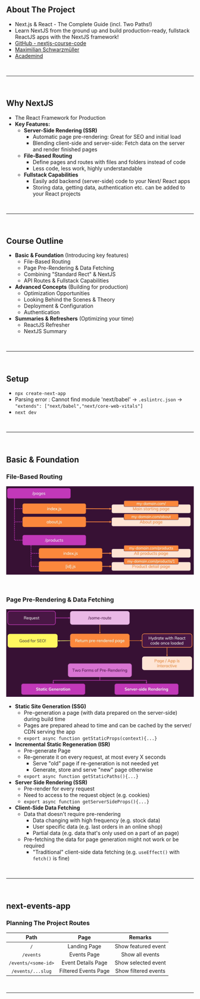 ## About The Project

- Next.js & React - The Complete Guide (incl. Two Paths!)
- Learn NextJS from the ground up and build production-ready, fullstack ReactJS apps with the NextJS framework!
- [GitHub - nextjs-course-code](https://github.com/mschwarzmueller/nextjs-course-code)
- [Maximilian Schwarzmüller](https://github.com/maxschwarzmueller)
- [Academind](https://academind.com/)

&nbsp;

---

&nbsp;

## Why NextJS

- The React Framework for Production
- **Key Features:**
  - **Server-Side Rendering (SSR)**
    - Automatic page pre-rendering: Great for SEO and initial load
    - Blending client-side and server-side: Fetch data on the server and render finished pages
  - **File-Based Routing**
    - Define pages and routes with files and folders instead of code
    - Less code, less work, highly understandable
  - **Fullstack Capabilities**
    - Easily add backend (server-side) code to your Next/ React apps
    - Storing data, getting data, authentication etc. can be added to your React projects

&nbsp;

---

&nbsp;

## Course Outline

- **Basic & Foundation** (Introducing key features)
  - File-Based Routing
  - Page Pre-Rendering & Data Fetching
  - Combining "Standard Rect" & NextJS
  - API Routes & Fullstack Capabilities
- **Advanced Concepts** (Building for production)
  - Optimization Opportunities
  - Looking Behind the Scenes & Theory
  - Deployment & Configuration
  - Authentication
- **Summaries & Refreshers** (Optimizing your time)
  - ReactJS Refresher
  - NextJS Summary

&nbsp;

---

&nbsp;

## Setup

- `npx create-next-app`
- Parsing error : Cannot find module 'next/babel' -> `.eslintrc.json` -> `"extends": ["next/babel","next/core-web-vitals"]`
- `next dev`

&nbsp;

---

&nbsp;

## Basic & Foundation

### File-Based Routing

![file-based-routing](diagrams/file-based-routing.png)

&nbsp;

### Page Pre-Rendering & Data Fetching

![page-pre-rendering](diagrams/page-pre-rendering.png)

- **Static Site Generation (SSG)**
  - Pre-generation a page (with data prepared on the server-side) during build time
  - Pages are prepared ahead to time and can be cached by the server/ CDN serving the app
  - `export async function getStaticProps(context){...}`
- **Incremental Static Regeneration (ISR)**
  - Pre-generate Page
  - Re-generate it on every request, at most every X seconds
    - Serve "old" page if re-generation is not needed yet
    - Generate, store and serve "new" page otherwise
  - `export async function getStaticPaths(){...}`
- **Server Side Rendering (SSR)**
  - Pre-render for every request
  - Need to access to the request object (e.g. cookies)
  - `export async function getServerSideProps(){...}`
- **Client-Side Data Fetching**
  - Data that doesn't require pre-rendering
    - Data changing with high frequency (e.g. stock data)
    - User specific data (e.g. last orders in an online shop)
    - Partial data (e.g. data that's only used on a part of an page)
  - Pre-fetching the data for page generation might not work or be required
    - "Traditional" client-side data fetching (e.g. `useEffect()` with `fetch()` is fine)

&nbsp;

---

&nbsp;

## next-events-app

### Planning The Project Routes

|        Path         |         Page         |       Remarks        |
| :-----------------: | :------------------: | :------------------: |
|         `/`         |     Landing Page     | Show featured event  |
|      `/events`      |     Events Page      |   Show all events    |
| `/events/<some-id>` |  Event Details Page  | Show selected event  |
|  `/events/...slug`  | Filtered Events Page | Show filtered events |

&nbsp;

---

&nbsp;
